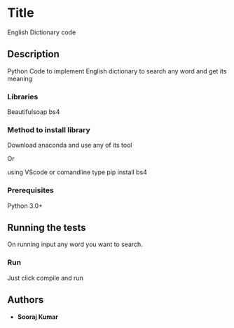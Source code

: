 # Title

English Dictionary code

## Description

Python Code to implement English dictionary to search any word and get its meaning

### Libraries

Beautifulsoap bs4

### Method to install library

Download anaconda and use any of its tool

Or

using VScode or comandline type pip install bs4

### Prerequisites

Python 3.0+

## Running the tests

On running input any word you want to search.

### Run

Just click compile and run

## Authors

* **Sooraj Kumar** 
